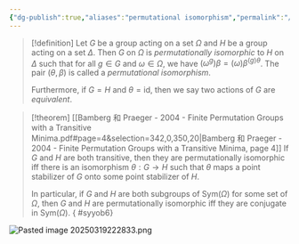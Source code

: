 ```yaml
---
{"dg-publish":true,"aliases":"permutational isomorphism","permalink":"/MATH/Cards/Nodes/Permutational Isomorphism/","dgPassFrontmatter":true}
---
```



> [!definition]
> Let $G$ be a group acting on a set $\Omega$ and $H$ be a group acting on a set $\Delta$. Then $G$ on $\Omega$ is *permutationally isomorphic* to $H$ on $\Delta$ such that for all $g\in G$ and $\omega\in \Omega$, we have $(\omega^g)\beta=(\omega)\beta^{(g)\theta}$. The pair $(\theta, \beta)$ is called a *permutational isomorphism*.
> 
> Furthermore, if $G=H$ and $\theta=\mathrm{id}$, then we say two actions of $G$ are *equivalent*.

> [!theorem] [[Bamberg 和 Praeger - 2004 - Finite Permutation Groups with a Transitive Minima.pdf#page=4&selection=342,0,350,20|Bamberg 和 Praeger - 2004 - Finite Permutation Groups with a Transitive Minima, page 4]]
> If $G$ and $H$ are both transitive, then they are permutationally isomorphic iff there is an isomorphism $\theta:G\to H$ such that $\theta$ maps a point stabilizer of $G$ onto some point stabilizer of $H$.
> 
> In particular, if $G$ and $H$ are both subgroups of $\mathrm{Sym}(\Omega)$ for some set of $\Omega$, then $G$ and $H$ are permutationally isomorphic iff they are conjugate in $\mathrm{Sym}(\Omega)$.
{ #syyob6}



![Pasted image 20250319222833.png](/img/user/%E9%99%84%E4%BB%B6/Pasted%20image%2020250319222833.png)

